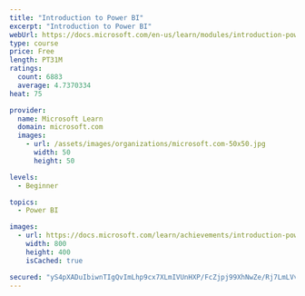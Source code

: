 ```yaml
---
title: "Introduction to Power BI"
excerpt: "Introduction to Power BI"
webUrl: https://docs.microsoft.com/en-us/learn/modules/introduction-power-bi/
type: course
price: Free
length: PT31M
ratings:
  count: 6883
  average: 4.7370334
heat: 75

provider:
  name: Microsoft Learn
  domain: microsoft.com
  images:
    - url: /assets/images/organizations/microsoft.com-50x50.jpg
      width: 50
      height: 50

levels:
  - Beginner

topics:
  - Power BI

images:
  - url: https://docs.microsoft.com/learn/achievements/introduction-power-bi-social.png
    width: 800
    height: 400
    isCached: true

secured: "yS4pXADuIbiwnTIgQvImLhp9cx7XLmIVUnHXP/FcZjpj99XhNwZe/Rj7LmLVvyROZn0Mku82aaizcbkiDQKVcfy1k/Ap118UZj2XDnPYSJFNQB7oHmksRfglKGNDQESs7Ftt6wsQMDIMEHbLjCdkAlitb0XX5olI2JnjoPUBozlbyyaEiJR1sTaB4zjmgR7sEgnwbF6WDJCLCdMfFL7pZTqOQiAZlz2BaKDCq6Pa0mCdDjvOKFbcgP4F1l8KjV9oBqKEAXI96560RLJ1sDl9lbTl3b9S+iwEaNuGcmyKWQfZwwZaAOQDSnpbPqtMHICeh1XYkcSti21ht3rMjI3rt2F+7wWWqhvbMSURx3QRTktQd6+8nmb90IPtTJocycjzlWXRSBlo3HymRcSk0NKgCAOXa3/eTIeIbZb55uHdIA0=;qefzoYfQS64ttCR8vjA4vA=="
---
```


